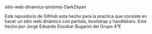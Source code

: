 sitio-web-dinamico-pintores-DarkZeyan

Este repositorio de GitHub esta hecho para la practica que consiste en hacer un sitio web dinámico con partials, bootstrap y handlebars.
Está  hecho por Jorge Eduardo Escobar Bugarini del Grupo 4°E